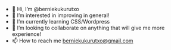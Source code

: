- 👋 Hi, I’m @berniekukurutxo
- 👀 I’m interested in improving in general!
- 🌱 I’m currently learning CSS/Wordpress
- 💞️ I’m looking to collaborate on anything that will give me more experience!
- 📫 How to reach me berniekukurutxo@gmail.com 

<!---
berniekukurutxo/berniekukurutxo is a ✨ special ✨ repository because its `README.md` (this file) appears on your GitHub profile.
You can click the Preview link to take a look at your changes.
--->
